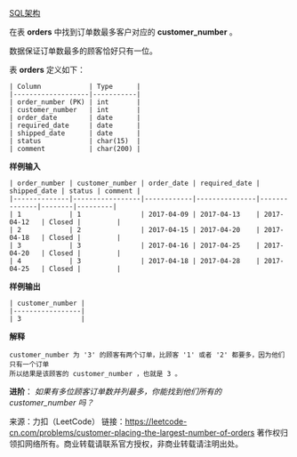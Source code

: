 [SQL架构](https://github.com/Zhenghao-Liu/LeetCode_problem-and-solution/blob/master/0586.订单最多的客户/PROBLEM.sql)

在表 **orders** 中找到订单数最多客户对应的 **customer_number** 。

数据保证订单数最多的顾客恰好只有一位。

表 **orders** 定义如下：
```
| Column            | Type      |
|-------------------|-----------|
| order_number (PK) | int       |
| customer_number   | int       |
| order_date        | date      |
| required_date     | date      |
| shipped_date      | date      |
| status            | char(15)  |
| comment           | char(200) |
```
**样例输入**
```
| order_number | customer_number | order_date | required_date | shipped_date | status | comment |
|--------------|-----------------|------------|---------------|--------------|--------|---------|
| 1            | 1               | 2017-04-09 | 2017-04-13    | 2017-04-12   | Closed |         |
| 2            | 2               | 2017-04-15 | 2017-04-20    | 2017-04-18   | Closed |         |
| 3            | 3               | 2017-04-16 | 2017-04-25    | 2017-04-20   | Closed |         |
| 4            | 3               | 2017-04-18 | 2017-04-28    | 2017-04-25   | Closed |         |
```
**样例输出**
```
| customer_number |
|-----------------|
| 3               |
```
**解释**
```
customer_number 为 '3' 的顾客有两个订单，比顾客 '1' 或者 '2' 都要多，因为他们只有一个订单
所以结果是该顾客的 customer_number ，也就是 3 。
```
**进阶**： *如果有多位顾客订单数并列最多，你能找到他们所有的 customer_number 吗？*

来源：力扣（LeetCode）
链接：https://leetcode-cn.com/problems/customer-placing-the-largest-number-of-orders
著作权归领扣网络所有。商业转载请联系官方授权，非商业转载请注明出处。
